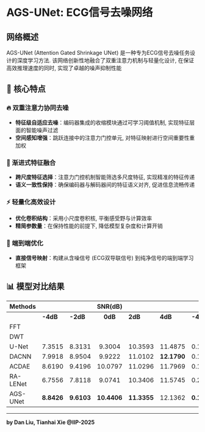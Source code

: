 # AGS-UNet: ECG信号去噪网络

## 网络概述

AGS-UNet (Attention Gated Shrinkage UNet) 是一种专为ECG信号去噪任务设计的深度学习方法. 该网络创新性地融合了双重注意力机制与轻量化设计, 在保证高效推理速度的同时, 实现了卓越的噪声抑制性能

## 🎯 核心特点

### 🔥 双重注意力协同去噪

- **特征级自适应去噪**：编码器集成的收缩模块通过可学习阈值机制, 实现特征层面的智能噪声过滤
- **空间感知增强**：跳跃连接中的注意力门控单元, 对特征映射进行空间重要性重加权

### 🎯 渐进式特征融合

- **跨尺度特征选择**：注意力门控机制智能筛选多尺度特征, 实现精准的特征传递
- **语义一致性保持**：确保编码器与解码器间的特征语义对齐, 促进信息流畅传递

### ⚡ 轻量化高效设计

- **优化卷积结构**：采用小尺度卷积核, 平衡感受野与计算效率
- **精简参数量**：在保持性能的前提下, 降低模型复杂度和计算开销

### 🚀 端到端优化

- **直接信号映射**：构建从含噪信号 (ECG双导联信号) 到纯净信号的端到端学习框架

## 📊 模型对比结果

| Methods       |      |      | SNR(dB) |      |      |      |      | RMSE |      |      |
|---------------|---------|------|:------:|------|------|------|------|:------:|------|------|
|               | **-4dB** | **-2dB** | **0dB** | **2dB** | **4dB** | **-4dB** | **-2dB** | **0dB** | **2dB** | **4dB** |
| FFT           |           |         |         |          |         |         |         |         |         |         |
| DWT           |           |         |         |          |         |         |         |         |         |         |
| U-Net         | 7.3515    | 8.3131  | 9.3004  | 10.3593  | 11.4875 | 0.1996  | 0.1781  | 0.1582  | 0.1398  | 0.1226  |
| DACNN         | 7.9918    | 8.9504 | 9.9222 | 11.0102 | **12.1790** | 0.1839  | 0.1656  | 0.1467  | 0.1300  | **0.1135**  |
| ACDAE         | 8.6190   | 9.4196 | 10.0797 | 11.0296 | 11.7969 | 0.1745  | 0.1579  | 0.1460  | 0.1304  | 0.1189  |
| RA-LENet      | 6.7556   | 7.8118 | 9.0741 | 10.3406 | 11.5745 | 0.2130  | 0.1885  | 0.1640  | 0.1419  | 0.1241  |
| AGS-UNet      | **8.8426** | **9.6103** | **10.4406** | **11.3355** | 12.1362 | **0.1704** | **0.1550** | **0.1398** | **0.1258** | 0.1141 |

---

**by Dan Liu, Tianhai Xie @IIP-2025**